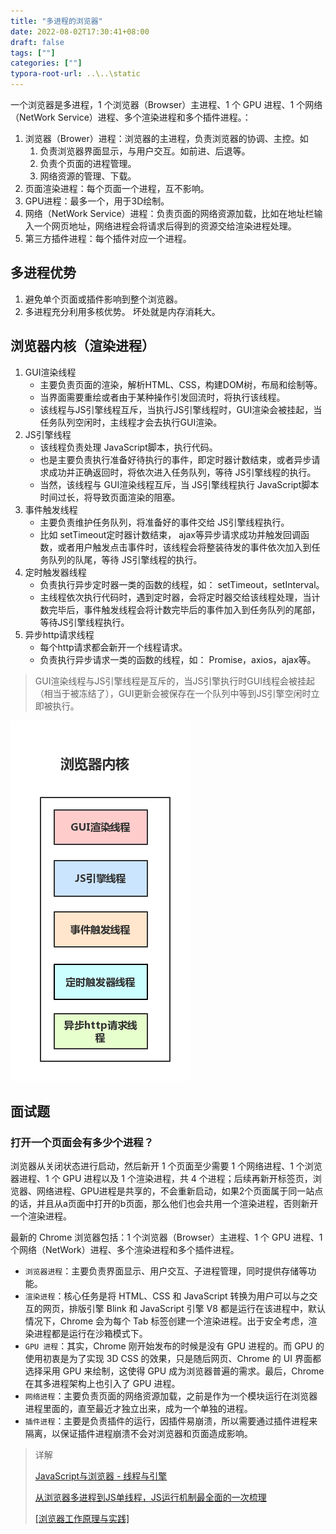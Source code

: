 ```yaml
---
title: "多进程的浏览器"
date: 2022-08-02T17:30:41+08:00
draft: false
tags: [""]
categories: [""]
typora-root-url: ..\..\static
---
```




一个浏览器是多进程，1 个浏览器（Browser）主进程、1 个 GPU 进程、1 个网络（NetWork Service）进程、多个渲染进程和多个插件进程。：
1. 浏览器（Brower）进程：浏览器的主进程，负责浏览器的协调、主控。如
    1. 负责浏览器界面显示，与用户交互。如前进、后退等。
    2. 负责个页面的进程管理。
    3. 网络资源的管理、下载。
2. 页面渲染进程：每个页面一个进程，互不影响。
3. GPU进程：最多一个，用于3D绘制。
4. 网络（NetWork Service）进程：负责⻚⾯的⽹络资源加载，比如在地址栏输入一个网页地址，网络进程会将请求后得到的资源交给渲染进程处理。
5. 第三方插件进程：每个插件对应一个进程。

## 多进程优势

1. 避免单个页面或插件影响到整个浏览器。
2. 多进程充分利用多核优势。
坏处就是内存消耗大。

## 浏览器内核（渲染进程）
1. GUI渲染线程
    - 主要负责页面的渲染，解析HTML、CSS，构建DOM树，布局和绘制等。
    - 当界面需要重绘或者由于某种操作引发回流时，将执行该线程。
    - 该线程与JS引擎线程互斥，当执行JS引擎线程时，GUI渲染会被挂起，当任务队列空闲时，主线程才会去执行GUI渲染。
2. JS引擎线程
    - 该线程负责处理 JavaScript脚本，执行代码。
    - 也是主要负责执行准备好待执行的事件，即定时器计数结束，或者异步请求成功并正确返回时，将依次进入任务队列，等待 JS引擎线程的执行。
    - 当然，该线程与 GUI渲染线程互斥，当 JS引擎线程执行 JavaScript脚本时间过长，将导致页面渲染的阻塞。
3. 事件触发线程
    - 主要负责维护任务队列，将准备好的事件交给 JS引擎线程执行。
    - 比如 setTimeout定时器计数结束， ajax等异步请求成功并触发回调函数，或者用户触发点击事件时，该线程会将整装待发的事件依次加入到任务队列的队尾，等待 JS引擎线程的执行。
4. 定时触发器线程
    - 负责执行异步定时器一类的函数的线程，如： setTimeout，setInterval。
    - 主线程依次执行代码时，遇到定时器，会将定时器交给该线程处理，当计数完毕后，事件触发线程会将计数完毕后的事件加入到任务队列的尾部，等待JS引擎线程执行。
5. 异步http请求线程
    - 每个http请求都会新开一个线程请求。
    - 负责执行异步请求一类的函数的线程，如： Promise，axios，ajax等。

> GUI渲染线程与JS引擎线程是互斥的，当JS引擎执行时GUI线程会被挂起（相当于被冻结了），GUI更新会被保存在一个队列中等到JS引擎空闲时立即被执行。

![image](/images/1460000012925880.png) 



## 面试题

### 打开一个页面会有多少个进程？

浏览器从关闭状态进行启动，然后新开 1 个页面至少需要 1 个网络进程、1 个浏览器进程、1 个 GPU 进程以及 1 个渲染进程，共 4 个进程；后续再新开标签页，浏览器、网络进程、GPU进程是共享的，不会重新启动，如果2个页面属于同一站点的话，并且从a页面中打开的b页面，那么他们也会共用一个渲染进程，否则新开一个渲染进程。

最新的 Chrome 浏览器包括：1 个浏览器（Browser）主进程、1 个 GPU 进程、1 个网络（NetWork）进程、多个渲染进程和多个插件进程。

- `浏览器进程`：主要负责界面显示、用户交互、子进程管理，同时提供存储等功能。
- `渲染进程`：核心任务是将 HTML、CSS 和 JavaScript 转换为用户可以与之交互的网页，排版引擎 Blink 和 JavaScript 引擎 V8 都是运行在该进程中，默认情况下，Chrome 会为每个 Tab 标签创建一个渲染进程。出于安全考虑，渲染进程都是运行在沙箱模式下。
- `GPU 进程`：其实，Chrome 刚开始发布的时候是没有 GPU 进程的。而 GPU 的使用初衷是为了实现 3D CSS 的效果，只是随后网页、Chrome 的 UI 界面都选择采用 GPU 来绘制，这使得 GPU 成为浏览器普遍的需求。最后，Chrome 在其多进程架构上也引入了 GPU 进程。
- `网络进程`：主要负责页面的网络资源加载，之前是作为一个模块运行在浏览器进程里面的，直至最近才独立出来，成为一个单独的进程。
- `插件进程`：主要是负责插件的运行，因插件易崩溃，所以需要通过插件进程来隔离，以保证插件进程崩溃不会对浏览器和页面造成影响。





> 详解
>
> [JavaScript与浏览器 - 线程与引擎](https://lq782655835.github.io/blogs/js/http-base-2.browser.html)
>
> [从浏览器多进程到JS单线程，JS运行机制最全面的一次梳理](https://segmentfault.com/a/1190000012925872)
>
> [[浏览器工作原理与实践]](https://blog.poetries.top/browser-working-principle/guide/part1/lesson01.html#%E8%BF%9B%E7%A8%8B%E5%92%8C%E7%BA%BF%E7%A8%8B)